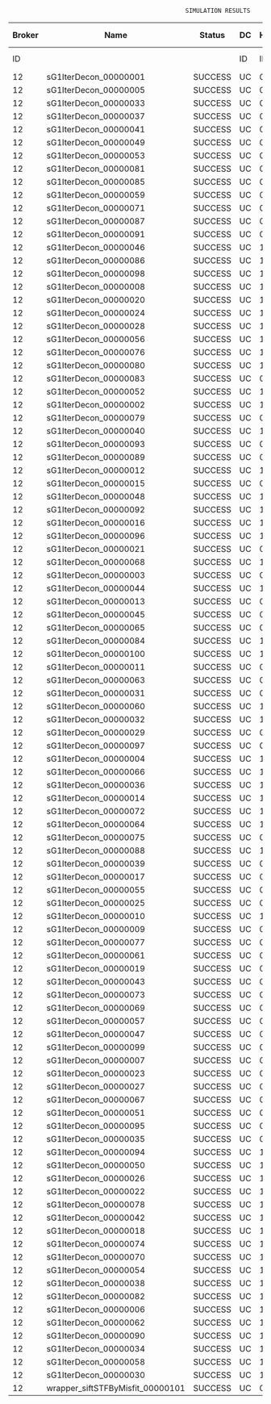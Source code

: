 

                                                     SIMULATION RESULTS

|Broker|         Name         | Status|  DC  |Host|Host PEs |VM|   VM PEs|   VM MIPS|ActivityLen|StartTime|FinishTime|ExecTime
|------|----------------------|-------|------|----|---------|--|---------|----------|-----------|---------|----------|--------
|    ID|                      |       |    ID|  ID|CPU cores|ID|CPU cores|        MI|         MI|  Seconds|   Seconds| Seconds
|    12| sG1IterDecon_00000001|SUCCESS|    UC|   0|       12|48|        2|    1000.0|      56150|  15809.9|   16512.9|   703.0
|    12| sG1IterDecon_00000005|SUCCESS|    UC|   0|       12|48|        2|    1000.0|      56150|  15809.9|   16512.9|   703.0
|    12| sG1IterDecon_00000033|SUCCESS|    UC|   0|       12|48|        2|    1000.0|      56150|  15809.9|   16512.9|   703.0
|    12| sG1IterDecon_00000037|SUCCESS|    UC|   0|       12|48|        2|    1000.0|      56150|  15809.9|   16512.9|   703.0
|    12| sG1IterDecon_00000041|SUCCESS|    UC|   0|       12|48|        2|    1000.0|      56150|  15809.9|   16512.9|   703.0
|    12| sG1IterDecon_00000049|SUCCESS|    UC|   0|       12|48|        2|    1000.0|      56150|  15809.9|   16512.9|   703.0
|    12| sG1IterDecon_00000053|SUCCESS|    UC|   0|       12|48|        2|    1000.0|      56150|  15809.9|   16512.9|   703.0
|    12| sG1IterDecon_00000081|SUCCESS|    UC|   0|       12|48|        2|    1000.0|      56150|  15809.9|   16512.9|   703.0
|    12| sG1IterDecon_00000085|SUCCESS|    UC|   0|       12|48|        2|    1000.0|      56150|  15809.9|   16512.9|   703.0
|    12| sG1IterDecon_00000059|SUCCESS|    UC|   0|       12|50|        2|    1000.0|      56150|  15809.9|   16512.9|   703.0
|    12| sG1IterDecon_00000071|SUCCESS|    UC|   0|       12|50|        2|    1000.0|      56150|  15809.9|   16512.9|   703.0
|    12| sG1IterDecon_00000087|SUCCESS|    UC|   0|       12|50|        2|    1000.0|      56150|  15809.9|   16512.9|   703.0
|    12| sG1IterDecon_00000091|SUCCESS|    UC|   0|       12|50|        2|    1000.0|      56150|  15809.9|   16512.9|   703.0
|    12| sG1IterDecon_00000046|SUCCESS|    UC|   1|       12|49|        2|    1000.0|      56150|  15809.9|   16512.9|   703.0
|    12| sG1IterDecon_00000086|SUCCESS|    UC|   1|       12|49|        2|    1000.0|      56150|  15809.9|   16512.9|   703.0
|    12| sG1IterDecon_00000098|SUCCESS|    UC|   1|       12|49|        2|    1000.0|      56150|  15809.9|   16512.9|   703.0
|    12| sG1IterDecon_00000008|SUCCESS|    UC|   1|       12|51|        2|    1000.0|      56150|  15809.9|   16512.9|   703.0
|    12| sG1IterDecon_00000020|SUCCESS|    UC|   1|       12|51|        2|    1000.0|      56150|  15809.9|   16512.9|   703.0
|    12| sG1IterDecon_00000024|SUCCESS|    UC|   1|       12|51|        2|    1000.0|      56150|  15809.9|   16512.9|   703.0
|    12| sG1IterDecon_00000028|SUCCESS|    UC|   1|       12|51|        2|    1000.0|      56150|  15809.9|   16512.9|   703.0
|    12| sG1IterDecon_00000056|SUCCESS|    UC|   1|       12|51|        2|    1000.0|      56150|  15809.9|   16512.9|   703.0
|    12| sG1IterDecon_00000076|SUCCESS|    UC|   1|       12|51|        2|    1000.0|      56150|  15809.9|   16512.9|   703.0
|    12| sG1IterDecon_00000080|SUCCESS|    UC|   1|       12|51|        2|    1000.0|      56150|  15809.9|   16512.9|   703.0
|    12| sG1IterDecon_00000083|SUCCESS|    UC|   0|       12|50|        2|    1000.0|      59381|  15809.9|   16547.0|   737.1
|    12| sG1IterDecon_00000052|SUCCESS|    UC|   1|       12|51|        2|    1000.0|      61375|  15809.9|   16560.1|   750.2
|    12| sG1IterDecon_00000002|SUCCESS|    UC|   1|       12|49|        2|    1000.0|      60450|  15809.9|   16560.9|   750.9
|    12| sG1IterDecon_00000079|SUCCESS|    UC|   0|       12|50|        2|    1000.0|      83667|  15809.9|   16789.9|   980.0
|    12| sG1IterDecon_00000040|SUCCESS|    UC|   1|       12|51|        2|    1000.0|      91200|  15809.9|   16815.3|  1005.3
|    12| sG1IterDecon_00000093|SUCCESS|    UC|   0|       12|48|        2|    1000.0|      96311|  15809.9|   16834.5|  1024.5
|    12| sG1IterDecon_00000089|SUCCESS|    UC|   0|       12|48|        2|    1000.0|     115702|  15809.9|   16980.7|  1170.7
|    12| sG1IterDecon_00000012|SUCCESS|    UC|   1|       12|51|        2|    1000.0|     117306|  15809.9|   17024.4|  1214.5
|    12| sG1IterDecon_00000015|SUCCESS|    UC|   0|       12|50|        2|    1000.0|     115126|  15809.9|   17090.2|  1280.3
|    12| sG1IterDecon_00000048|SUCCESS|    UC|   1|       12|51|        2|    1000.0|     131219|  15809.9|   17129.3|  1319.4
|    12| sG1IterDecon_00000092|SUCCESS|    UC|   1|       12|51|        2|    1000.0|     135995|  15809.9|   17163.0|  1353.0
|    12| sG1IterDecon_00000016|SUCCESS|    UC|   1|       12|51|        2|    1000.0|     144034|  15809.9|   17215.5|  1405.5
|    12| sG1IterDecon_00000096|SUCCESS|    UC|   1|       12|51|        2|    1000.0|     146964|  15809.9|   17233.2|  1423.3
|    12| sG1IterDecon_00000021|SUCCESS|    UC|   0|       12|48|        2|    1000.0|     156382|  15809.9|   17267.5|  1457.5
|    12| sG1IterDecon_00000068|SUCCESS|    UC|   1|       12|51|        2|    1000.0|     162933|  15809.9|   17321.5|  1511.6
|    12| sG1IterDecon_00000003|SUCCESS|    UC|   0|       12|50|        2|    1000.0|     143490|  15809.9|   17345.9|  1536.0
|    12| sG1IterDecon_00000044|SUCCESS|    UC|   1|       12|51|        2|    1000.0|     168756|  15809.9|   17350.7|  1540.7
|    12| sG1IterDecon_00000013|SUCCESS|    UC|   0|       12|48|        2|    1000.0|     173487|  15809.9|   17379.4|  1569.4
|    12| sG1IterDecon_00000045|SUCCESS|    UC|   0|       12|48|        2|    1000.0|     193935|  15809.9|   17502.6|  1692.6
|    12| sG1IterDecon_00000065|SUCCESS|    UC|   0|       12|48|        2|    1000.0|     195345|  15809.9|   17510.4|  1700.4
|    12| sG1IterDecon_00000084|SUCCESS|    UC|   1|       12|51|        2|    1000.0|     231134|  15809.9|   17631.7|  1821.8
|    12| sG1IterDecon_00000100|SUCCESS|    UC|   1|       12|51|        2|    1000.0|     237950|  15809.9|   17659.0|  1849.0
|    12| sG1IterDecon_00000011|SUCCESS|    UC|   0|       12|50|        2|    1000.0|     182930|  15809.9|   17683.2|  1873.2
|    12| sG1IterDecon_00000063|SUCCESS|    UC|   0|       12|50|        2|    1000.0|     188230|  15809.9|   17725.5|  1915.6
|    12| sG1IterDecon_00000031|SUCCESS|    UC|   0|       12|50|        2|    1000.0|     190673|  15809.9|   17744.0|  1934.1
|    12| sG1IterDecon_00000060|SUCCESS|    UC|   1|       12|51|        2|    1000.0|     265578|  15809.9|   17756.0|  1946.0
|    12| sG1IterDecon_00000032|SUCCESS|    UC|   1|       12|51|        2|    1000.0|     270491|  15809.9|   17770.8|  1960.8
|    12| sG1IterDecon_00000029|SUCCESS|    UC|   0|       12|48|        2|    1000.0|     252025|  15809.9|   17793.8|  1983.9
|    12| sG1IterDecon_00000097|SUCCESS|    UC|   0|       12|48|        2|    1000.0|     274532|  15809.9|   17895.3|  2085.3
|    12| sG1IterDecon_00000004|SUCCESS|    UC|   1|       12|51|        2|    1000.0|     334964|  15809.9|   17932.0|  2122.0
|    12| sG1IterDecon_00000066|SUCCESS|    UC|   1|       12|49|        2|    1000.0|     190704|  15809.9|   17933.3|  2123.4
|    12| sG1IterDecon_00000036|SUCCESS|    UC|   1|       12|51|        2|    1000.0|     337139|  15809.9|   17936.2|  2126.3
|    12| sG1IterDecon_00000014|SUCCESS|    UC|   1|       12|49|        2|    1000.0|     197394|  15809.9|   18000.3|  2190.4
|    12| sG1IterDecon_00000072|SUCCESS|    UC|   1|       12|51|        2|    1000.0|     387256|  15809.9|   18011.6|  2201.7
|    12| sG1IterDecon_00000064|SUCCESS|    UC|   1|       12|51|        2|    1000.0|     394582|  15809.9|   18018.9|  2208.9
|    12| sG1IterDecon_00000075|SUCCESS|    UC|   0|       12|50|        2|    1000.0|     234888|  15809.9|   18055.7|  2245.7
|    12| sG1IterDecon_00000088|SUCCESS|    UC|   1|       12|51|        2|    1000.0|     467079|  15809.9|   18091.4|  2281.5
|    12| sG1IterDecon_00000039|SUCCESS|    UC|   0|       12|50|        2|    1000.0|     244204|  15809.9|   18116.8|  2306.8
|    12| sG1IterDecon_00000017|SUCCESS|    UC|   0|       12|48|        2|    1000.0|     341331|  15809.9|   18162.5|  2352.6
|    12| sG1IterDecon_00000055|SUCCESS|    UC|   0|       12|50|        2|    1000.0|     255737|  15809.9|   18186.3|  2376.3
|    12| sG1IterDecon_00000025|SUCCESS|    UC|   0|       12|48|        2|    1000.0|     358800|  15809.9|   18224.0|  2414.0
|    12| sG1IterDecon_00000010|SUCCESS|    UC|   1|       12|49|        2|    1000.0|     225339|  15809.9|   18266.8|  2456.9
|    12| sG1IterDecon_00000009|SUCCESS|    UC|   0|       12|48|        2|    1000.0|     391043|  15809.9|   18320.8|  2510.9
|    12| sG1IterDecon_00000077|SUCCESS|    UC|   0|       12|48|        2|    1000.0|     424669|  15809.9|   18404.9|  2595.0
|    12| sG1IterDecon_00000061|SUCCESS|    UC|   0|       12|48|        2|    1000.0|     449668|  15809.9|   18454.9|  2645.0
|    12| sG1IterDecon_00000019|SUCCESS|    UC|   0|       12|50|        2|    1000.0|     310565|  15809.9|   18489.3|  2679.3
|    12| sG1IterDecon_00000043|SUCCESS|    UC|   0|       12|50|        2|    1000.0|     315524|  15809.9|   18514.0|  2704.1
|    12| sG1IterDecon_00000073|SUCCESS|    UC|   0|       12|48|        2|    1000.0|     514833|  15809.9|   18552.8|  2742.9
|    12| sG1IterDecon_00000069|SUCCESS|    UC|   0|       12|48|        2|    1000.0|     517533|  15809.9|   18555.4|  2745.5
|    12| sG1IterDecon_00000057|SUCCESS|    UC|   0|       12|48|        2|    1000.0|     548071|  15809.9|   18586.1|  2776.1
|    12| sG1IterDecon_00000047|SUCCESS|    UC|   0|       12|50|        2|    1000.0|     378587|  15809.9|   18798.7|  2988.8
|    12| sG1IterDecon_00000099|SUCCESS|    UC|   0|       12|50|        2|    1000.0|     388369|  15809.9|   18837.8|  3027.9
|    12| sG1IterDecon_00000007|SUCCESS|    UC|   0|       12|50|        2|    1000.0|     417184|  15809.9|   18939.0|  3129.1
|    12| sG1IterDecon_00000023|SUCCESS|    UC|   0|       12|50|        2|    1000.0|     440432|  15809.9|   19008.7|  3198.8
|    12| sG1IterDecon_00000027|SUCCESS|    UC|   0|       12|50|        2|    1000.0|     452997|  15809.9|   19040.2|  3230.2
|    12| sG1IterDecon_00000067|SUCCESS|    UC|   0|       12|50|        2|    1000.0|     473732|  15809.9|   19081.6|  3271.7
|    12| sG1IterDecon_00000051|SUCCESS|    UC|   0|       12|50|        2|    1000.0|     478427|  15809.9|   19088.8|  3278.8
|    12| sG1IterDecon_00000095|SUCCESS|    UC|   0|       12|50|        2|    1000.0|     485151|  15809.9|   19095.4|  3285.5
|    12| sG1IterDecon_00000035|SUCCESS|    UC|   0|       12|50|        2|    1000.0|     493480|  15809.9|   19103.8|  3293.8
|    12| sG1IterDecon_00000094|SUCCESS|    UC|   1|       12|49|        2|    1000.0|     318396|  15809.9|   19106.5|  3296.6
|    12| sG1IterDecon_00000050|SUCCESS|    UC|   1|       12|49|        2|    1000.0|     318735|  15809.9|   19109.4|  3299.5
|    12| sG1IterDecon_00000026|SUCCESS|    UC|   1|       12|49|        2|    1000.0|     322630|  15809.9|   19140.5|  3330.6
|    12| sG1IterDecon_00000022|SUCCESS|    UC|   1|       12|49|        2|    1000.0|     357190|  15809.9|   19400.5|  3590.6
|    12| sG1IterDecon_00000078|SUCCESS|    UC|   1|       12|49|        2|    1000.0|     360476|  15809.9|   19423.7|  3613.7
|    12| sG1IterDecon_00000042|SUCCESS|    UC|   1|       12|49|        2|    1000.0|     368699|  15809.9|   19477.5|  3667.5
|    12| sG1IterDecon_00000018|SUCCESS|    UC|   1|       12|49|        2|    1000.0|     414263|  15809.9|   19752.9|  3943.0
|    12| sG1IterDecon_00000074|SUCCESS|    UC|   1|       12|49|        2|    1000.0|     424552|  15809.9|   19809.8|  3999.8
|    12| sG1IterDecon_00000070|SUCCESS|    UC|   1|       12|49|        2|    1000.0|     448310|  15809.9|   19928.5|  4118.5
|    12| sG1IterDecon_00000054|SUCCESS|    UC|   1|       12|49|        2|    1000.0|     450508|  15809.9|   19938.5|  4128.6
|    12| sG1IterDecon_00000038|SUCCESS|    UC|   1|       12|49|        2|    1000.0|     477933|  15809.9|   20048.3|  4238.3
|    12| sG1IterDecon_00000082|SUCCESS|    UC|   1|       12|49|        2|    1000.0|     479541|  15809.9|   20053.9|  4244.0
|    12| sG1IterDecon_00000006|SUCCESS|    UC|   1|       12|49|        2|    1000.0|     495411|  15809.9|   20101.6|  4291.7
|    12| sG1IterDecon_00000062|SUCCESS|    UC|   1|       12|49|        2|    1000.0|     512294|  15809.9|   20143.7|  4333.8
|    12| sG1IterDecon_00000090|SUCCESS|    UC|   1|       12|49|        2|    1000.0|     525791|  15809.9|   20170.7|  4360.8
|    12| sG1IterDecon_00000034|SUCCESS|    UC|   1|       12|49|        2|    1000.0|     550026|  15809.9|   20207.2|  4397.3
|    12| sG1IterDecon_00000058|SUCCESS|    UC|   1|       12|49|        2|    1000.0|     559233|  15809.9|   20216.4|  4406.4
|    12| sG1IterDecon_00000030|SUCCESS|    UC|   1|       12|49|        2|    1000.0|     560188|  15809.9|   20217.4|  4407.5
|    12|wrapper_siftSTFByMisfit_00000101|SUCCESS|    UC|   0|       12|48|        2|    1000.0|      13510|  20217.4|   20231.0|    13.6

